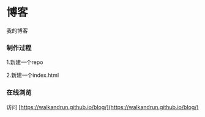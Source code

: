 # 博客
我的博客

### 制作过程
1.新建一个repo

2.新建一个index.html

### 在线浏览
 访问 [https://walkandrun.github.io/blog/](https://walkandrun.github.io/blog/)
